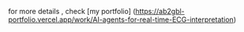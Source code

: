 for more details , check [my portfolio] (https://ab2gbl-portfolio.vercel.app/work/AI-agents-for-real-time-ECG-interpretation)
